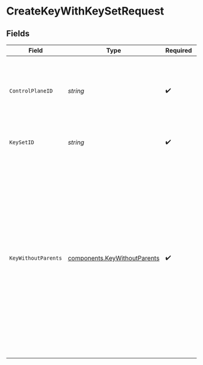 # CreateKeyWithKeySetRequest


## Fields

| Field                                                                                                                                                                                                                                                           | Type                                                                                                                                                                                                                                                            | Required                                                                                                                                                                                                                                                        | Description                                                                                                                                                                                                                                                     | Example                                                                                                                                                                                                                                                         |
| --------------------------------------------------------------------------------------------------------------------------------------------------------------------------------------------------------------------------------------------------------------- | --------------------------------------------------------------------------------------------------------------------------------------------------------------------------------------------------------------------------------------------------------------- | --------------------------------------------------------------------------------------------------------------------------------------------------------------------------------------------------------------------------------------------------------------- | --------------------------------------------------------------------------------------------------------------------------------------------------------------------------------------------------------------------------------------------------------------- | --------------------------------------------------------------------------------------------------------------------------------------------------------------------------------------------------------------------------------------------------------------- |
| `ControlPlaneID`                                                                                                                                                                                                                                                | *string*                                                                                                                                                                                                                                                        | :heavy_check_mark:                                                                                                                                                                                                                                              | The UUID of your control plane. This variable is available in the Konnect manager.                                                                                                                                                                              | 9524ec7d-36d9-465d-a8c5-83a3c9390458                                                                                                                                                                                                                            |
| `KeySetID`                                                                                                                                                                                                                                                      | *string*                                                                                                                                                                                                                                                        | :heavy_check_mark:                                                                                                                                                                                                                                              | ID of the KeySet to lookup                                                                                                                                                                                                                                      | 6cc34248-50b4-4a81-9201-3bdf7a83f712                                                                                                                                                                                                                            |
| `KeyWithoutParents`                                                                                                                                                                                                                                             | [components.KeyWithoutParents](../../models/components/keywithoutparents.md)                                                                                                                                                                                    | :heavy_check_mark:                                                                                                                                                                                                                                              | Description of new Key for creation                                                                                                                                                                                                                             | {<br/>"id": "d958f66b-8e99-44d2-b0b4-edd5bbf24658",<br/>"jwk": "{\"alg\":\"RSA\",  \"kid\": \"42\",  ...}",<br/>"kid": "42",<br/>"name": "a-key",<br/>"pem": {<br/>"private_key": "-----BEGIN",<br/>"public_key": "-----BEGIN"<br/>},<br/>"set": {<br/>"id": "b86b331c-dcd0-4b3e-97ce-47c5a9543031"<br/>}<br/>} |